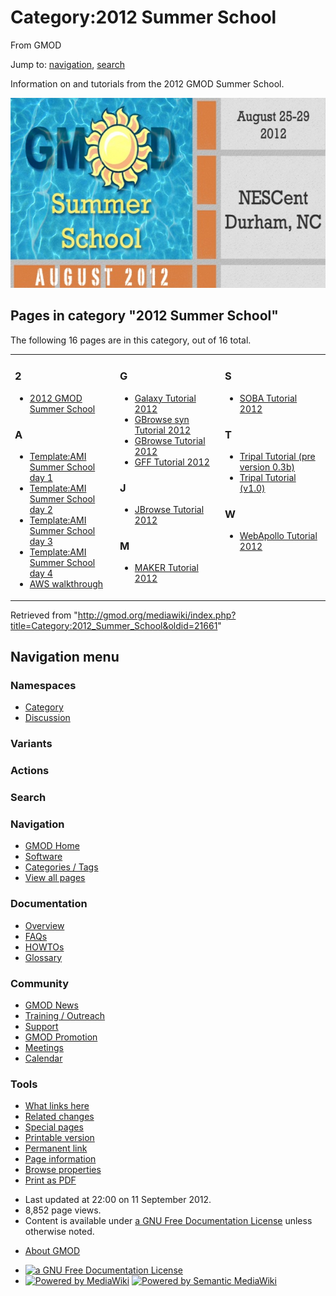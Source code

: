 <div id="mw-page-base" class="noprint">

</div>

<div id="mw-head-base" class="noprint">

</div>

<div id="content" class="mw-body" role="main">

<span id="top"></span>

<div id="mw-js-message" style="display:none;">

</div>



# <span dir="auto">Category:2012 Summer School</span>

<div id="bodyContent">

<div id="siteSub">

From GMOD

</div>

<div id="contentSub">

</div>

<div id="jump-to-nav" class="mw-jump">

Jump to: [navigation](#mw-navigation), [search](#p-search)

</div>

<div id="mw-content-text" class="mw-content-ltr" lang="en" dir="ltr">

Information on and tutorials from the 2012 GMOD Summer School.

  

<div class="center">

<div class="floatnone">

<a href="File:Summer-school-splash.jpg" class="image"><img
src="../mediawiki/images/thumb/3/32/Summer-school-splash.jpg/600px-Summer-school-splash.jpg"
srcset="../mediawiki/images/3/32/Summer-school-splash.jpg 1.5x, ../mediawiki/images/3/32/Summer-school-splash.jpg 2x"
width="600" height="304" alt="Summer-school-splash.jpg" /></a>

</div>

</div>

<div lang="en" dir="ltr">

<div id="mw-pages">

## Pages in category "2012 Summer School"

The following 16 pages are in this category, out of 16 total.

<div class="mw-content-ltr" lang="en" dir="ltr">

<table style="width: 100%;">
<colgroup>
<col style="width: 33%" />
<col style="width: 33%" />
<col style="width: 33%" />
</colgroup>
<tbody>
<tr class="odd" style="vertical-align: top;">
<td style="width: 33.3%"><h3 id="section">2</h3>
<ul>
<li><a href="2012_GMOD_Summer_School"
title="2012 GMOD Summer School">2012 GMOD Summer School</a></li>
</ul>
<h3 id="a">A</h3>
<ul>
<li><a href="Template:AMI_Summer_School_day_1"
title="Template:AMI Summer School day 1">Template:AMI Summer School day
1</a></li>
<li><a href="Template:AMI_Summer_School_day_2"
title="Template:AMI Summer School day 2">Template:AMI Summer School day
2</a></li>
<li><a href="Template:AMI_Summer_School_day_3"
title="Template:AMI Summer School day 3">Template:AMI Summer School day
3</a></li>
<li><a href="Template:AMI_Summer_School_day_4"
title="Template:AMI Summer School day 4">Template:AMI Summer School day
4</a></li>
<li><a href="AWS_walkthrough" title="AWS walkthrough">AWS
walkthrough</a></li>
</ul></td>
<td style="width: 33.3%"><h3 id="g">G</h3>
<ul>
<li><a href="Galaxy_Tutorial_2012" title="Galaxy Tutorial 2012">Galaxy
Tutorial 2012</a></li>
<li><a href="GBrowse_syn_Tutorial_2012"
title="GBrowse syn Tutorial 2012">GBrowse syn Tutorial 2012</a></li>
<li><a href="GBrowse_Tutorial_2012"
title="GBrowse Tutorial 2012">GBrowse Tutorial 2012</a></li>
<li><a href="GFF_Tutorial_2012" title="GFF Tutorial 2012">GFF Tutorial
2012</a></li>
</ul>
<h3 id="j">J</h3>
<ul>
<li><span class="redirect-in-category"><a href="JBrowse_Tutorial_2012"
class="mw-redirect" title="JBrowse Tutorial 2012">JBrowse Tutorial
2012</a></span></li>
</ul>
<h3 id="m">M</h3>
<ul>
<li><a href="MAKER_Tutorial_2012" title="MAKER Tutorial 2012">MAKER
Tutorial 2012</a></li>
</ul></td>
<td style="width: 33.3%"><h3 id="s">S</h3>
<ul>
<li><a href="SOBA_Tutorial_2012" title="SOBA Tutorial 2012">SOBA
Tutorial 2012</a></li>
</ul>
<h3 id="t">T</h3>
<ul>
<li><a href="Tripal_Tutorial_(pre_version_0.3b)"
title="Tripal Tutorial (pre version 0.3b)">Tripal Tutorial (pre version
0.3b)</a></li>
<li><a href="Tripal_Tutorial_(v1.0)"
title="Tripal Tutorial (v1.0)">Tripal Tutorial (v1.0)</a></li>
</ul>
<h3 id="w">W</h3>
<ul>
<li><a href="WebApollo_Tutorial_2012"
title="WebApollo Tutorial 2012">WebApollo Tutorial 2012</a></li>
</ul></td>
</tr>
</tbody>
</table>

</div>

</div>

</div>

</div>

<div class="printfooter">

Retrieved from
"<http://gmod.org/mediawiki/index.php?title=Category:2012_Summer_School&oldid=21661>"

</div>

<div id="catlinks" class="catlinks catlinks-allhidden">

</div>

<div class="visualClear">

</div>

</div>

</div>

<div id="mw-navigation">

## Navigation menu

<div id="mw-head">



<div id="left-navigation">

<div id="p-namespaces" class="vectorTabs" role="navigation"
aria-labelledby="p-namespaces-label">

### Namespaces

- <span id="ca-nstab-category"><a href="Category:2012_Summer_School" accesskey="c"
  title="View the category page [c]">Category</a></span>
- <span id="ca-talk"><a
  href="http://gmod.org/mediawiki/index.php?title=Category_talk:2012_Summer_School&amp;action=edit&amp;redlink=1"
  accesskey="t"
  title="Discussion about the content page [t]">Discussion</a></span>

</div>

<div id="p-variants" class="vectorMenu emptyPortlet" role="navigation"
aria-labelledby="p-variants-label">

### 

### Variants[](#)

<div class="menu">

</div>

</div>

</div>

<div id="right-navigation">



<div id="p-cactions" class="vectorMenu emptyPortlet" role="navigation"
aria-labelledby="p-cactions-label">

### Actions[](#)

<div class="menu">

</div>

</div>

<div id="p-search" role="search">

### Search

<div id="simpleSearch">

</div>

</div>

</div>

</div>

<div id="mw-panel">

<div id="p-logo" role="banner">

<a href="Main_Page"
style="background-image: url(../images/GMOD-cogs.png);"
title="Visit the main page"></a>

</div>

<div id="p-Navigation" class="portal" role="navigation"
aria-labelledby="p-Navigation-label">

### Navigation

<div class="body">

- <span id="n-GMOD-Home">[GMOD Home](Main_Page)</span>
- <span id="n-Software">[Software](GMOD_Components)</span>
- <span id="n-Categories-.2F-Tags">[Categories /
  Tags](Categories)</span>
- <span id="n-View-all-pages">[View all pages](Special:AllPages)</span>

</div>

</div>

<div id="p-Documentation" class="portal" role="navigation"
aria-labelledby="p-Documentation-label">

### Documentation

<div class="body">

- <span id="n-Overview">[Overview](Overview)</span>
- <span id="n-FAQs">[FAQs](Category:FAQ)</span>
- <span id="n-HOWTOs">[HOWTOs](Category:HOWTO)</span>
- <span id="n-Glossary">[Glossary](Glossary)</span>

</div>

</div>

<div id="p-Community" class="portal" role="navigation"
aria-labelledby="p-Community-label">

### Community

<div class="body">

- <span id="n-GMOD-News">[GMOD News](GMOD_News)</span>
- <span id="n-Training-.2F-Outreach">[Training /
  Outreach](Training_and_Outreach)</span>
- <span id="n-Support">[Support](Support)</span>
- <span id="n-GMOD-Promotion">[GMOD Promotion](GMOD_Promotion)</span>
- <span id="n-Meetings">[Meetings](Meetings)</span>
- <span id="n-Calendar">[Calendar](Calendar)</span>

</div>

</div>

<div id="p-tb" class="portal" role="navigation"
aria-labelledby="p-tb-label">

### Tools

<div class="body">

- <span id="t-whatlinkshere"><a href="Special:WhatLinksHere/Category:2012_Summer_School"
  accesskey="j" title="A list of all wiki pages that link here [j]">What
  links here</a></span>
- <span id="t-recentchangeslinked"><a href="Special:RecentChangesLinked/Category:2012_Summer_School"
  accesskey="k"
  title="Recent changes in pages linked from this page [k]">Related
  changes</a></span>
- <span id="t-specialpages"><a href="Special:SpecialPages" accesskey="q"
  title="A list of all special pages [q]">Special pages</a></span>
- <span id="t-print"><a
  href="http://gmod.org/mediawiki/index.php?title=Category:2012_Summer_School&amp;printable=yes"
  rel="alternate" accesskey="p"
  title="Printable version of this page [p]">Printable version</a></span>
- <span id="t-permalink">[Permanent
  link](http://gmod.org/mediawiki/index.php?title=Category:2012_Summer_School&oldid=21661 "Permanent link to this revision of the page")</span>
- <span id="t-info">[Page
  information](http://gmod.org/mediawiki/index.php?title=Category:2012_Summer_School&action=info)</span>
- <span id="t-smwbrowselink"><a href="Special:Browse/Category:2012_Summer_School"
  rel="smw-browse">Browse properties</a></span>
- <span id="t-pdf">[Print as
  PDF](http://gmod.org/mediawiki/index.php?title=Special:PdfPrint&page=Category:2012_Summer_School)</span>

</div>

</div>

</div>

</div>

<div id="footer" role="contentinfo">

- <span id="footer-info-lastmod">Last updated at 22:00 on 11 September
  2012.</span>
- <span id="footer-info-viewcount">8,852 page views.</span>
- <span id="footer-info-copyright">Content is available under
  <a href="http://www.gnu.org/licenses/fdl-1.3.html" class="external"
  rel="nofollow">a GNU Free Documentation License</a> unless otherwise
  noted.</span>

<!-- -->

- <span id="footer-places-about">[About
  GMOD](GMOD:About "GMOD:About")</span>

<!-- -->

- <span id="footer-copyrightico">[<img src="http://www.gnu.org/graphics/gfdl-logo-small.png" width="88"
  height="31" alt="a GNU Free Documentation License" />](http://www.gnu.org/licenses/fdl-1.3.html)</span>
- <span id="footer-poweredbyico">[<img
  src="../mediawiki/skins/common/images/poweredby_mediawiki_88x31.png"
  width="88" height="31" alt="Powered by MediaWiki" />](http://www.mediawiki.org/)
  [<img
  src="../mediawiki/extensions/SemanticMediaWiki/resources/images/smw_button.png"
  width="88" height="31" alt="Powered by Semantic MediaWiki" />](https://www.semantic-mediawiki.org/wiki/Semantic_MediaWiki)</span>

<div style="clear:both">

</div>

</div>
